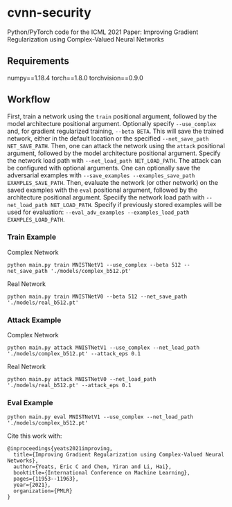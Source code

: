 # cvnn-security
Python/PyTorch code for the ICML 2021 Paper: Improving Gradient Regularization using Complex-Valued Neural Networks

## Requirements
numpy==1.18.4
torch==1.8.0
torchvision==0.9.0

## Workflow
First, train a network using the `train` positional argument, followed by the model architecture positional argument. Optionally specify `--use_complex` and, for gradient regularized training, `--beta BETA`. This will save the trained network, either in the default location or the specified `--net_save_path NET_SAVE_PATH`. Then, one can attack the network using the `attack` positional argument, followed by the model architecture positional argument. Specify the network load path with `--net_load_path NET_LOAD_PATH`. The attack can be configured with optional arguments. One can optionally save the adversarial examples with `--save_examples --examples_save_path EXAMPLES_SAVE_PATH`. Then, evaluate the network (or other network) on the saved examples with the `eval` positional argument, followed by the architecture positional argument. Speciify the network load path with `--net_load_path NET_LOAD_PATH`. Specify if previously stored examples will be used for evaluation: `--eval_adv_examples --examples_load_path EXAMPLES_LOAD_PATH`.

### Train Example
Complex Network
```
python main.py train MNISTNetV1 --use_complex --beta 512 --net_save_path './models/complex_b512.pt'
```

Real Network
```
python main.py train MNISTNetV0 --beta 512 --net_save_path './models/real_b512.pt'  
```

### Attack Example

Complex Network
```
python main.py attack MNISTNetV1 --use_complex --net_load_path './models/complex_b512.pt' --attack_eps 0.1
```
Real Network
```
python main.py attack MNISTNetV0 --net_load_path './models/real_b512.pt' --attack_eps 0.1
```

### Eval Example
```
python main.py eval MNISTNetV1 --use_complex --net_load_path './models/complex_b512.pt' 
```

Cite this work with:
```
@inproceedings{yeats2021improving,
  title={Improving Gradient Regularization using Complex-Valued Neural Networks},
  author={Yeats, Eric C and Chen, Yiran and Li, Hai},
  booktitle={International Conference on Machine Learning},
  pages={11953--11963},
  year={2021},
  organization={PMLR}
}
```
